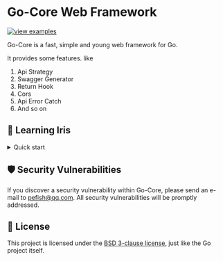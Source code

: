 # Go-Core Web Framework

[![view examples](https://img.shields.io/badge/learn%20by-examples-0C8EC5.svg?style=for-the-badge&logo=go)](https://github.com/pefish/go-core/tree/master/_example)

Go-Core is a fast, simple and young web framework for Go.

It provides some features. like
1. Api Strategy
2. Swagger Generator
3. Return Hook
4. Cors
5. Api Error Catch
6. And so on

## 📖 Learning Iris

<details>
<summary>Quick start</summary>

```go
package main

import (
	go_core "github.com/pefish/go-core"
	"github.com/pefish/go-core/api"
	api_session "github.com/pefish/go-core/api-session"
	api_strategy "github.com/pefish/go-core/api-strategy"
	"github.com/pefish/go-core/driver/logger"
	global_api_strategy "github.com/pefish/go-core/global-api-strategy"
	go_logger "github.com/pefish/go-logger"
	"time"
)

func PostTest(apiSession *api_session.ApiSessionClass) interface{} {
	return `haha, this is return value`
}

func main() {
	go_core.Service.SetName(`test service`) // set service name
	logger.LoggerDriver.Register(go_logger.NewLogger(go_logger.WithIsDebug(true))) // register logger
	go_core.Service.SetPath(`/api/test`)
	global_api_strategy.ParamValidateStrategy.SetErrorCode(2005)
	go_core.Service.SetRoutes([]*api.Api{
		{
			Description: "this is a test api",
			Path:        "/v1/test_api",
			Method:      `POST`,
			Strategies: []api_strategy.StrategyData{
				{
					Strategy: &api_strategy.RateLimitApiStrategy,
					Param: api_strategy.RateLimitParam{
						Limit: 1 * time.Second,
					},
				},
			},
			ParamType:  global_api_strategy.ALL_TYPE,
			Controller: PostTest,
		},
	})
	go_core.Service.SetPort(8080)

	go_core.Service.Run()
}
```

```sh
$ go run main.go
```

</details>

## 🛡 Security Vulnerabilities

If you discover a security vulnerability within Go-Core, please send an e-mail to [pefish@qq.com](mailto:pefish@qq.com). All security vulnerabilities will be promptly addressed.

## 📝 License

This project is licensed under the [BSD 3-clause license](LICENSE), just like the Go project itself.
